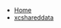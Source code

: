 <!-- docs/_sidebar.md -->
- [Home](/)
- [xcshareddata](devassistDocs/docs/Tutorials/CameraAndGalleryTutorial/CameraAndGalleryTutorial.xcodeproj/project.xcworkspace/xcshareddata/)